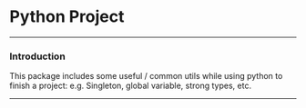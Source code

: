 # Python Project 

----------------------------------
### Introduction
This package includes some useful / common utils while using python to finish a project: 
e.g. Singleton, global variable, strong types, etc.

----------------------------------

